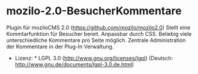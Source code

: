 mozilo-2.0-BesucherKommentare
======================
Plugin für moziloCMS 2.0 (https://github.com/mozilo/mozilo2.0)
Stellt eine Kommtarfunktion für Besucher bereit. Anpassbar durch CSS. Beliebig viele unterschiedliche Kommentare pro Seite möglich. Zentrale Administration der Kommentare in der Plug-In Verwaltung.

* Lizenz: 
      * LGPL 3.0 (http://www.gnu.org/licenses/lgpl) (Deutsch: http://www.gnu.de/documents/lgpl-3.0.de.html)
      